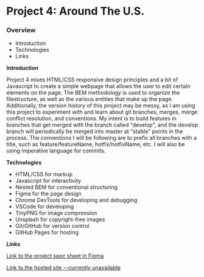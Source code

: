 # Project 4: Around The U.S.

### Overview

* Introduction
* Technologies
* Links

**Introduction**

Project 4 mixes HTML/CSS responsive design principles and a bit of Javascript to create a simple webpage that allows the user to edit certain elements on the page. 
The BEM methodology is used to organize the filestructure, as well as the various entities that make up the page. 
Additionally, the version history of this project may be messy, as I am using this project to experiment with and learn about git branches, merges, merge conflict resolution, and conventions. My intent is to build features in branches that get merged with the branch called "develop", and the develop branch will periodically be merged into master at "stable" points in the process. The conventions I will be following are to prefix all branches with a title, such as feature/featureName, hotfix/hotfixName, etc. I will also be using imperative language for commits.

**Technologies**

* HTML/CSS for markup
* Javascript for interactivity
* Nested BEM for conventional structuring
* Figma for the page design
* Chrome DevTools for developing and debugging
* VSCode for developing
* TinyPNG for image compression
* Unsplash for copyright-free images
* Git/GitHub for version control
* GitHub Pages for hosting

**Links**

[Link to the project spec sheet in Figma](https://www.figma.com/file/mUgu8OSHWE0M6p6vfwmdu9/Sprint-4-Around-The-U.S.-desktop-mobile?node-id=0%3A1) 

[Link to the hosted site --currently unavailable](https://israphial.github.io/web_project_4/index.html?)